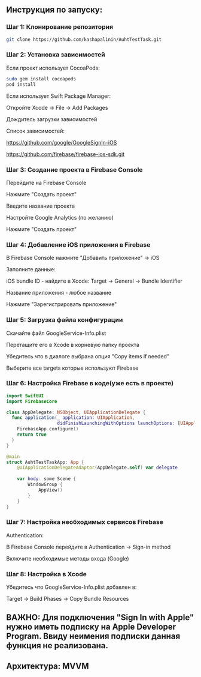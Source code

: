 ## Инструкция по запуску:
### Шаг 1: Клонирование репозитория

```bash
git clone https://github.com/kashapalinin/AuhtTestTask.git
```
### Шаг 2: Установка зависимостей

Если проект использует CocoaPods:

```bash
sudo gem install cocoapods
pod install
```

Если использует Swift Package Manager:

Откройте Xcode → File → Add Packages 

Дождитесь загрузки зависимостей

Список зависимостей:

https://github.com/google/GoogleSignIn-iOS

https://github.com/firebase/firebase-ios-sdk.git

### Шаг 3: Создание проекта в Firebase Console

Перейдите на Firebase Console

Нажмите "Создать проект"

Введите название проекта

Настройте Google Analytics (по желанию)

Нажмите "Создать проект"

### Шаг 4: Добавление iOS приложения в Firebase

В Firebase Console нажмите "Добавить приложение" → iOS

Заполните данные:

iOS bundle ID - найдите в Xcode: Target → General → Bundle Identifier

Название приложения - любое название

Нажмите "Зарегистрировать приложение"

### Шаг 5: Загрузка файла конфигурации

Скачайте файл GoogleService-Info.plist

Перетащите его в Xcode в корневую папку проекта

Убедитесь что в диалоге выбрана опция "Copy items if needed"

Выберите все targets которые используют Firebase

### Шаг 6: Настройка Firebase в коде(уже есть в проекте)

```swift
import SwiftUI
import FirebaseCore

class AppDelegate: NSObject, UIApplicationDelegate {
  func application(_ application: UIApplication,
                   didFinishLaunchingWithOptions launchOptions: [UIApplication.LaunchOptionsKey : Any]? = nil) -> Bool {
    FirebaseApp.configure()
    return true
  }
}

@main
struct AuhtTestTaskApp: App {
    @UIApplicationDelegateAdaptor(AppDelegate.self) var delegate
    
    var body: some Scene {
        WindowGroup {
            AppView()
        }
    }
}

```

### Шаг 7: Настройка необходимых сервисов Firebase

Authentication:

В Firebase Console перейдите в Authentication → Sign-in method

Включите необходимые методы входа (Google)

### Шаг 8: Настройка в Xcode
Убедитесь что GoogleService-Info.plist добавлен в:

Target → Build Phases → Copy Bundle Resources

## ВАЖНО: Для подключения "Sign In with Apple" нужно иметь подписку на Apple Developer Program. Ввиду неимения подписки данная функция не реализована.

## Архитектура: MVVM


